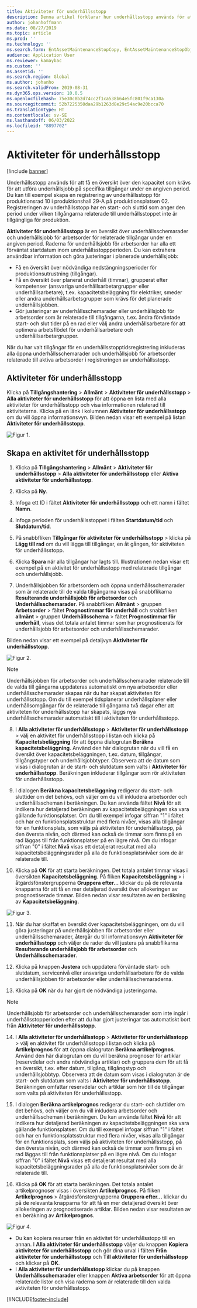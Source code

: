 ```yaml
---
title: Aktiviteter för underhållsstopp
description: Denna artikel förklarar hur underhållsstopp används för att få en översikt över den kapacitet som krävs för att utföra underhållsjobb på specifika tillgångar under en angiven period.
author: johanhoffmann
ms.date: 08/27/2019
ms.topic: article
ms.prod: ''
ms.technology: ''
ms.search.form: EntAssetMaintenanceStopCopy, EntAssetMaintenanceStopObject, EntAssetObjectProductionStop, EntAssetProductionStopType, EntAssetMaintenanceStop
audience: Application User
ms.reviewer: kamaybac
ms.custom: ''
ms.assetid: ''
ms.search.region: Global
ms.author: johanho
ms.search.validFrom: 2019-08-31
ms.dyn365.ops.version: 10.0.5
ms.openlocfilehash: 75e30c8b2d74cc2f1ca538b64e5fc801f9ca130a
ms.sourcegitcommit: 52b7225350daa29b1263d8e29c54ac9e20bcca70
ms.translationtype: HT
ms.contentlocale: sv-SE
ms.lasthandoff: 06/03/2022
ms.locfileid: "8897702"
---
```

# <a name="maintenance-downtime-activities"></a>Aktiviteter för underhållsstopp

[!include [banner](../../includes/banner.md)]

Underhållsstopp används för att få en översikt över den kapacitet som krävs för att utföra underhållsjobb på specifika tillgångar under en angiven period. Du kan till exempel skapa en registrering av underhållsstopp för produktionsrad 10 i produktionshall 29-A på produktionsplatsen 02. Registreringen av underhållsstopp har en start- och sluttid som anger den period under vilken tillgångarna relaterade till underhållsstoppet inte är tillgängliga för produktion.

**Aktiviteter för underhållsstopp** är en översikt över underhållsschemarader och underhållsjobb för arbetsorder för relaterade tillgångar under en angiven period. Raderna för underhållsjobb för arbetsorder har alla ett förväntat startdatum inom underhållsstoppperioden. Du kan extrahera användbar information och göra justeringar i planerade underhållsjobb:

- Få en översikt över nödvändiga nedstängningsperioder för produktionsutrustning (tillgångar).  
- Få en översikt över planerat underhåll (timmar), grupperat efter kompetenser (ansvariga underhållsarbetargrupper eller underhållsarbetare), t.ex. kapacitetsbeläggning för elektriker, smeder eller andra underhållsarbetsgrupper som krävs för det planerade underhållsjobben.  
- Gör justeringar av underhållsschemarader eller underhållsjobb för arbetsorder som är relaterade till tillgångarna, t.ex. ändra förväntade start- och slut tider på en rad eller välj andra underhållsarbetare för att optimera arbetsflödet för underhållsarbetare och underhållsarbetargrupper.

När du har valt tillgångar för en underhållsstopptidsregistrering inkluderas alla öppna underhållsschemarader och underhållsjobb för arbetsorder relaterade till aktiva arbetsorder i registreringen av underhållsstopp.

## <a name="maintenance-downtime-activities"></a>Aktiviteter för underhållsstopp

Klicka på **Tillgångshantering** > **Allmänt** > **Aktiviteter för underhållsstopp** > **Alla aktiviteter för underhållsstopp** för att öppna en lista med alla aktiviteter för underhållsstopp och visa informationen relaterad till aktiviteterna. Klicka på en länk i kolumnen **Aktiviteter för underhållsstopp** om du vill öppna informationsvyn. Bilden nedan visar ett exempel på listan **Aktiviteter för underhållsstopp**.

![Figur 1.](media/19-preventive-maintenance.png)


## <a name="create-a-maintenance-downtime-activity"></a>Skapa en aktivitet för underhållsstopp

1. Klicka på **Tillgångshantering** > **Allmänt** > **Aktiviteter för underhållsstopp** > **Alla aktiviteter för underhållsstopp** eller **Aktiva aktiviteter för underhållsstopp**.

2. Klicka på **Ny**.

3. Infoga ett ID i fältet **Aktiviteter för underhållsstopp** och ett namn i fältet **Namn**.

4. Infoga perioden för underhållsstoppet i fälten **Startdatum/tid** och **Slutdatum/tid**.

5. På snabbfliken **Tillgångar för aktiviteter för underhållsstopp** > klicka på **Lägg till rad** om du vill lägga till tillgångar, en åt gången, för aktiviteten för underhållsstopp.

6. Klicka **Spara** när alla tillgångar har lagts till. Illustrationen nedan visar ett exempel på en aktivitet för underhållsstopp med relaterade tillgångar och underhållsjobb.

7. Underhållsjobben för arbetsordern och öppna underhållsschemarader som är relaterade till de valda tillgångarna visas på snabbflikarna **Resulterande underhållsjobb för arbetsorder** och **Underhållsschemarader**. På snabbfliken **Allmänt** > gruppen **Arbetsorder** > fältet **Prognostimmar för underhåll** och snabbfliken **allmänt** > gruppen **Underhållsschema** > fältet **Prognostimmar för underhåll**, visas det totala antalet timmar som har prognosticerats för underhållsjobb för arbetsorder och underhållsschemarader.

Bilden nedan visar ett exempel på detaljvyn **Aktiviteter för underhållsstopp**.

![Figur 2.](media/20-preventive-maintenance.png)

>[!NOTE]
>Underhållsjobben för arbetsorder och underhållsschemarader relaterade till de valda till gångarna uppdateras automatiskt om nya arbetsorder eller underhållsschemarader skapas när du har skapat aktiviteten för underhållsstopp. Om du till exempel tidsplanerar underhållsplaner eller underhållsomgångar för de relaterade till gångarna två dagar efter att aktiviteten för underhållsstopp har skapats, läggs nya underhållsschemarader automatiskt till i aktiviteten för underhållsstopp.

8. I **Alla aktiviteter för underhållsstopp** > **Aktiviteter för underhållsstopp** > välj en aktivitet för underhållsstopp i listan och klicka på **Kapacitetsbeläggning** för att öppna dialogrutan **Beräkna kapacitetsbeläggning**. Använd den här dialogrutan när du vill få en översikt över kapacitetsbeläggningen, t.ex. datum, tillgångar, tillgångstyper och underhållsjobbtyper. Observera att de datum som visas i dialogrutan är de start- och slutdatum som valts i **Aktiviteter för underhållsstopp**. Beräkningen inkluderar tillgångar som rör aktiviteten för underhållsstopp.

9. I dialogen **Beräkna kapacitetsbeläggning** redigerar du start- och sluttider om det behövs, och väljer om du vill inkludera arbetsorder och underhållsscheman i beräkningen. Du kan använda fältet **Nivå** för att indikera hur detaljerad beräkningen av kapacitetsbeläggningen ska vara gällande funktionsplatser. Om du till exempel infogar siffran "1" i fältet och har en funktionsplatsstruktur med flera nivåer, visas alla tillgångar för en funktionsplats, som väljs på aktiviteten för underhållsstopp, på den översta nivån, och därmed kan också de timmar som finns på en rad läggas till från funktionsplatser på en lägre nivå. Om du infogar siffran "0" i fältet **Nivå** visas ett detaljerat resultat med alla kapacitetsbeläggningsrader på alla de funktionsplatsnivåer som de är relaterade till.

10. Klicka på **OK** för att starta beräkningen. Det totala antalet timmar visas i översikten **Kapacitetsbeläggning**. På fliken **Kapacitetsbeläggning** > i åtgärdsfönstergrupperna **Gruppera efter...** klickar du på de relevanta knapparna för att få en mer detaljerad översikt över allokeringen av prognostiserade timmar. Bilden nedan visar resultaten av en beräkning av **Kapacitetsbeläggning**.

![Figur 3.](media/21-preventive-maintenance.png)

11. När du har skaffat en översikt över kapacitetsbeläggningen, om du vill göra justeringar på underhållsjobben för arbetsorder eller underhållsschemarader, återgår du till informationsvyn **Aktiviteter för underhållsstopp** och väljer de rader du vill justera på snabbflikarna **Resulterande underhållsjobb för arbetsorder** och **Underhållsschemarader**.

12. Klicka på knappen **Justera** och uppdatera förväntade start- och slutdatum, servicenivå eller ansvariga underhållsarbetare för de valda underhållsjobben för arbetsorder eller underhållsschemaraderna.

13. Klicka på **OK** när du har gjort de nödvändiga justeringarna. 

>[!NOTE]
>Underhållsjobb för arbetsorder och underhållsschemarader som inte ingår i underhållsstopperioden efter att du har gjort justeringar tas automatiskt bort från **Aktiviteter för underhållsstopp**.

14. I **Alla aktiviteter för underhållsstopp** > **Aktiviteter för underhållsstopp** > välj en aktivitet för underhållsstopp i listan och klicka på **Artikelprognos** för att öppna dialogrutan **Beräkna artikelprognos**. Använd den här dialogrutan om du vill beräkna prognoser för artiklar (reservdelar och andra nödvändiga artiklar) och gruppera dem för att få en översikt, t.ex. efter datum, tillgång, tillgångstyp och underhållsjobbtyp. Observera att de datum som visas i dialogrutan är de start- och slutdatum som valts i **Aktiviteter för underhållsstopp**. Beräkningen omfattar reservdelar och artiklar som hör till de tillgångar som valts på aktiviteten för underhållsstopp.

15. I dialogen **Beräkna artikelprognos** redigerar du start- och sluttider om det behövs, och väljer om du vill inkludera arbetsorder och underhållsscheman i beräkningen. Du kan använda fältet **Nivå** för att indikera hur detaljerad beräkningen av kapacitetsbeläggningen ska vara gällande funktionsplatser. Om du till exempel infogar siffran "1" i fältet och har en funktionsplatsstruktur med flera nivåer, visas alla tillgångar för en funktionsplats, som väljs på aktiviteten för underhållsstopp, på den översta nivån, och därmed kan också de timmar som finns på en rad läggas till från funktionsplatser på en lägre nivå. Om du infogar siffran "0" i fältet **Nivå** visas ett detaljerat resultat med alla kapacitetsbeläggningsrader på alla de funktionsplatsnivåer som de är relaterade till.

16. Klicka på **OK** för att starta beräkningen. Det totala antalet artikelprognoser visas i översikten **Artikelprognos**. På fliken **Artikelprognos** > åtgärdsfönstergrupperna **Gruppera efter...** klickar du på de relevanta knapparna för att få en mer detaljerad översikt över allokeringen av prognostiserade artiklar. Bilden nedan visar resultaten av en beräkning av **Artikelprognos**.

![Figur 4.](media/22-preventive-maintenance.png)

- Du kan kopiera resurser från en aktivitet för underhållsstopp till en annan. I **Alla aktiviteter för underhållsstopp** väljer du knappen **Kopiera aktiviteter för underhållsstopp** och gör dina urval i fälten **Från aktiviteter för underhållsstopp** och **Till aktiviteter för underhållsstopp** och klickar på **OK**.
- I **Alla aktiviteter för underhållsstopp** klickar du på knappen **Underhållsschemarader** eller knappen **Aktiva arbetsorder** för att öppna relaterade listor och visa raderna som är relaterade till den valda aktiviteten för underhållsstopp.



[!INCLUDE[footer-include](../../../includes/footer-banner.md)]